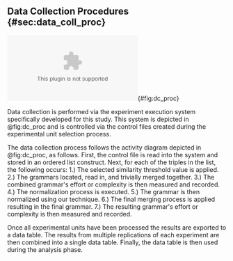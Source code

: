 ## Data Collection Procedures {#sec:data_coll_proc}

![Data collection procedure.](images/data_collect.eps){#fig:dc_proc}

Data collection is performed via the experiment execution system specifically developed for this study. This system is depicted in @fig:dc_proc and is controlled via the control files created during the experimental unit selection process.

The data collection process follows the activity diagram depicted in @fig:dc_proc, as follows. First, the control file is read into the system and stored in an ordered list construct. Next, for each of the triples in the list, the following occurs: 1.) The selected similarity threshold value is applied. 2.) The grammars located, read in, and trivially merged together. 3.) The combined grammar's effort or complexity is then measured and recorded. 4.) The normalization process is executed. 5.) The grammar is then normalized using our technique. 6.) The final merging process is applied resulting in the final grammar. 7.) The resulting grammar's effort or complexity is then measured and recorded.

Once all experimental units have been processed the results are exported to a data table. The results from multiple replications of each experiment are then combined into a single data table. Finally, the data table is then used during the analysis phase.
